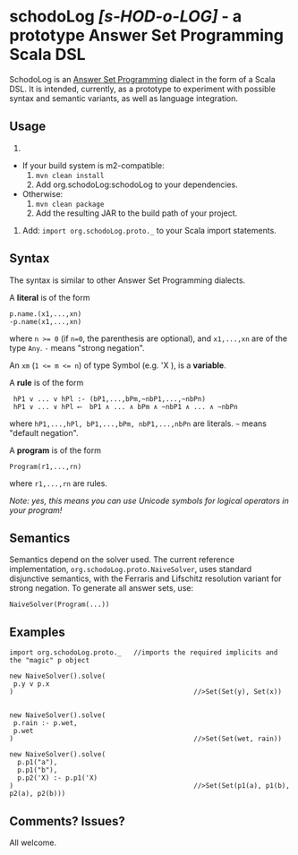 **schodoLog** *[s-HOD-o-LOG]* - a prototype Answer Set Programming Scala DSL
=====================================================================

SchodoLog is an [Answer Set Programming](https://en.wikipedia.org/wiki/Answer_set_programming) dialect in the form of a Scala DSL. It is intended, currently, as a prototype to experiment with possible syntax and semantic variants, as well as language integration.

Usage
----------

 1. 
   - If your build system is m2-compatible:
     1. `mvn clean install`
     1. Add org.schodoLog:schodoLog to your dependencies.
   - Otherwise:
     1. `mvn clean package`
 	   1. Add the resulting JAR to the build path of your project.
 1. Add: `import org.schodoLog.proto._` to your Scala import statements.


Syntax
-----------
The syntax is similar to other Answer Set Programming dialects.

A **literal** is of the form

    p.name.(x1,...,xn)
    -p.name(x1,...,xn)
    
where `n >= 0` (if `n=0`, the parenthesis are optional), and `x1,...,xn` are of the type `Any`. `-` means "strong negation".

An `xm` (`1 <= m <= n`) of type Symbol (e.g. 'X ), is a **variable**.

A **rule** is of the form

     hP1 v ... v hPl :- (bP1,...,bPm,~nbP1,...,~nbPn)
     hP1 ∨ ... ∨ hPl ⟵  bP1 ∧ ... ∧ bPm ∧ ~nbP1 ∧ ... ∧ ~nbPn

where `hP1,...,hPl, bP1,...,bPm, nbP1,...,nbPn` are literals. `~` means "default negation".

A **program** is of the form

	Program(r1,...,rn)
  
where `r1,...,rn` are rules.

*Note: yes, this means you can use Unicode symbols for logical operators in your program!*

Semantics
------------
Semantics depend on the solver used. The current reference implementation, `org.schodoLog.proto.NaiveSolver`, uses standard
disjunctive semantics, with the Ferraris and Lifschitz resolution variant for strong negation. To generate all answer sets, use:

	NaiveSolver(Program(...))
	
	
Examples
-----------

    import org.schodoLog.proto._   //imports the required implicits and the "magic" p object

    new NaiveSolver().solve(
   	 p.y v p.x
    )                                             //>Set(Set(y), Set(x))
   
   
    new NaiveSolver().solve(
   	 p.rain :- p.wet,
   	 p.wet
    )                                             //>Set(Set(wet, rain))

    new NaiveSolver().solve(
	  p.p1("a"),
	  p.p1("b"),
	  p.p2('X) :- p.p1('X)
  	)                                             //>Set(Set(p1(a), p1(b), p2(a), p2(b)))

Comments? Issues?
------------
All welcome.